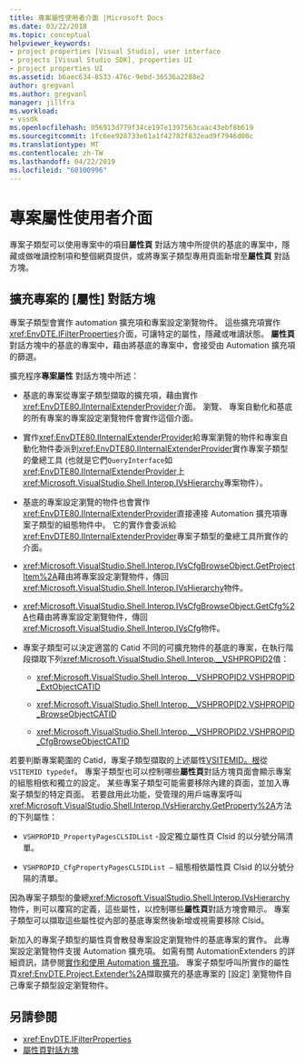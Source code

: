 ```yaml
---
title: 專案屬性使用者介面 |Microsoft Docs
ms.date: 03/22/2018
ms.topic: conceptual
helpviewer_keywords:
- project properties [Visual Studio], user interface
- projects [Visual Studio SDK], properties UI
- project properties UI
ms.assetid: b6aec634-8533-476c-9ebd-36536a2288e2
author: gregvanl
ms.author: gregvanl
manager: jillfra
ms.workload:
- vssdk
ms.openlocfilehash: 056913d779f34ce197e1397563caac43ebf8b619
ms.sourcegitcommit: 1fc6ee928733e61a1f42782f832ead9f7946d00c
ms.translationtype: MT
ms.contentlocale: zh-TW
ms.lasthandoff: 04/22/2019
ms.locfileid: "60100996"
---
```

# <a name="project-property-user-interface"></a>專案屬性使用者介面

專案子類型可以使用專案中的項目**屬性頁** 對話方塊中所提供的基底的專案中，隱藏或做唯讀控制項和整個網頁提供，或將專案子類型專用頁面新增至**屬性頁** 對話方塊。

## <a name="extending-the-project-property-dialog-box"></a>擴充專案的 [屬性] 對話方塊

專案子類型會實作 automation 擴充項和專案設定瀏覽物件。 這些擴充項實作<xref:EnvDTE.IFilterProperties>介面，可讓特定的屬性，隱藏或唯讀狀態。 **屬性頁**對話方塊中的基底的專案中，藉由將基底的專案中，會接受由 Automation 擴充項的篩選。

擴充程序**專案屬性** 對話方塊中所述：

- 基底的專案從專案子類型擷取的擴充項，藉由實作<xref:EnvDTE80.IInternalExtenderProvider>介面。 瀏覽、 專案自動化和基底的所有專案的專案設定瀏覽物件會實作這個介面。

- 實作<xref:EnvDTE80.IInternalExtenderProvider>給專案瀏覽的物件和專案自動化物件委派到<xref:EnvDTE80.IInternalExtenderProvider>實作專案子類型的彙總工具 (也就是它們`QueryInterface`如<xref:EnvDTE80.IInternalExtenderProvider>上<xref:Microsoft.VisualStudio.Shell.Interop.IVsHierarchy>專案物件）。

- 基底的專案設定瀏覽的物件也會實作<xref:EnvDTE80.IInternalExtenderProvider>直接連接 Automation 擴充項專案子類型的組態物件中。 它的實作會委派給<xref:EnvDTE80.IInternalExtenderProvider>專案子類型的彙總工具所實作的介面。

- <xref:Microsoft.VisualStudio.Shell.Interop.IVsCfgBrowseObject.GetProjectItem%2A>藉由將專案設定瀏覽物件，傳回<xref:Microsoft.VisualStudio.Shell.Interop.IVsHierarchy>物件。

- <xref:Microsoft.VisualStudio.Shell.Interop.IVsCfgBrowseObject.GetCfg%2A>也藉由將專案設定瀏覽物件，傳回<xref:Microsoft.VisualStudio.Shell.Interop.IVsCfg>物件。

- 專案子類型可以決定適當的 Catid 不同的可擴充物件的基底的專案，在執行階段擷取下列<xref:Microsoft.VisualStudio.Shell.Interop.__VSHPROPID2>值：

    - <xref:Microsoft.VisualStudio.Shell.Interop.__VSHPROPID2.VSHPROPID_ExtObjectCATID>

    - <xref:Microsoft.VisualStudio.Shell.Interop.__VSHPROPID2.VSHPROPID_BrowseObjectCATID>

    - <xref:Microsoft.VisualStudio.Shell.Interop.__VSHPROPID2.VSHPROPID_CfgBrowseObjectCATID>

若要判斷專案範圍的 Catid，專案子類型擷取的上述屬性[VSITEMID。根](<xref:Microsoft.VisualStudio.VSConstants.VSITEMID#Microsoft_VisualStudio_VSConstants_VSITEMID_Root>)從`VSITEMID typedef`。 專案子類型也可以控制哪些**屬性頁**對話方塊頁面會顯示專案的組態相依和獨立的設定。 某些專案子類型可能需要移除內建的頁面，並加入專案子類型的特定頁面。 若要啟用此功能，受管理的用戶端專案呼叫<xref:Microsoft.VisualStudio.Shell.Interop.IVsHierarchy.GetProperty%2A>方法的下列屬性：

- `VSHPROPID_PropertyPagesCLSIDList` -設定獨立屬性頁 Clsid 的以分號分隔清單。

- `VSHPROPID_CfgPropertyPagesCLSIDList —` 組態相依屬性頁 Clsid 的以分號分隔的清單。

因為專案子類型的彙總<xref:Microsoft.VisualStudio.Shell.Interop.IVsHierarchy>物件，則可以覆寫的定義，這些屬性，以控制哪些**屬性頁**對話方塊會顯示。 專案子類型可以擷取這些屬性從內部的基底專案然後新增或視需要移除 Clsid。

新加入的專案子類型的屬性頁會散發專案設定瀏覽物件的基底專案的實作。 此專案設定瀏覽物件支援 Automation 擴充項。 如需有關 AutomationExtenders 的詳細資訊，請參閱[實作和使用 Automation 擴充項](https://msdn.microsoft.com/Library/0d5c218c-f412-4b28-ab0c-33a611f62356)。 專案子類型呼叫所實作的屬性頁<xref:EnvDTE.Project.Extender%2A>擷取擴充的基底專案的 [設定] 瀏覽物件自己專案子類型設定瀏覽物件。

## <a name="see-also"></a>另請參閱

- <xref:EnvDTE.IFilterProperties>
- [屬性頁對話方塊](/previous-versions/visualstudio/visual-studio-2010/as5chysf(v=vs.100))